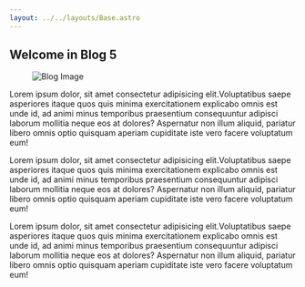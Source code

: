 ```yaml
---
layout: ../../layouts/Base.astro
---
```

<section> 
    <div class="w-5/6 mx-[auto]">
        <h2 class="text-[#080911] font-[900] py-[30px] text-[28px]">Welcome in Blog 5</h2>
        <figure class="w-[100%]">
            <img src="https://encrypted-tbn0.gstatic.com/images?q=tbn:ANd9GcQPQ5gB912M2i2LM1CPd4sUPB1DXpcVMj846Q&usqp=CAU" alt="Blog Image"  class="w-[100%] rounded-lg">
        </figure>
        <div class="py-[25px]">
            <p class="text-[#1c1c1c]  leading-8 tracking-wide pr-[3%] text-[20px] pb-[15px]">
            Lorem ipsum dolor, sit amet consectetur adipisicing elit.Voluptatibus saepe asperiores itaque quos quis minima exercitationem explicabo omnis est unde id, ad animi minus temporibus praesentium consequuntur adipisci laborum mollitia neque eos at dolores? Aspernatur non illum aliquid, pariatur libero omnis optio quisquam aperiam cupiditate iste vero facere voluptatum eum!
            </p>
            <p class="text-[#1c1c1c]  leading-8 tracking-wide pr-[3%] text-[20px] pb-[15px]">
            Lorem ipsum dolor, sit amet consectetur adipisicing elit.Voluptatibus saepe asperiores itaque quos quis minima exercitationem explicabo omnis est unde id, ad animi minus temporibus praesentium consequuntur adipisci laborum mollitia neque eos at dolores? Aspernatur non illum aliquid, pariatur libero omnis optio quisquam aperiam cupiditate iste vero facere voluptatum eum!
            </p>
            <p class="text-[#1c1c1c]  leading-8 tracking-wide pr-[3%] text-[20px] pb-[15px]">
            Lorem ipsum dolor, sit amet consectetur adipisicing elit.Voluptatibus saepe asperiores itaque quos quis minima exercitationem explicabo omnis est unde id, ad animi minus temporibus praesentium consequuntur adipisci laborum mollitia neque eos at dolores? Aspernatur non illum aliquid, pariatur libero omnis optio quisquam aperiam cupiditate iste vero facere voluptatum eum!
            </p>
        </div>
    </div>
</section>
